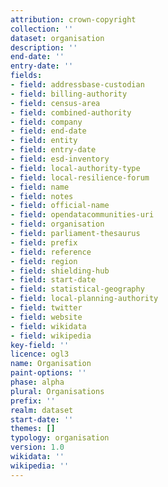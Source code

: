 ```yaml
---
attribution: crown-copyright
collection: ''
dataset: organisation
description: ''
end-date: ''
entry-date: ''
fields:
- field: addressbase-custodian
- field: billing-authority
- field: census-area
- field: combined-authority
- field: company
- field: end-date
- field: entity
- field: entry-date
- field: esd-inventory
- field: local-authority-type
- field: local-resilience-forum
- field: name
- field: notes
- field: official-name
- field: opendatacommunities-uri
- field: organisation
- field: parliament-thesaurus
- field: prefix
- field: reference
- field: region
- field: shielding-hub
- field: start-date
- field: statistical-geography
- field: local-planning-authority
- field: twitter
- field: website
- field: wikidata
- field: wikipedia
key-field: ''
licence: ogl3
name: Organisation
paint-options: ''
phase: alpha
plural: Organisations
prefix: ''
realm: dataset
start-date: ''
themes: []
typology: organisation
version: 1.0
wikidata: ''
wikipedia: ''
---
```

